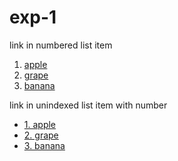 # exp-1

link in numbered list item

  <ol>
    <li><a href="https://www.google.com/search?q=apple">apple</a></li>
    <li><a href="https://www.google.com/search?q=grape">grape</a></li>
    <li><a href="https://www.google.com/search?q=banana">banana</a></li>
  </ol>
  
link in unindexed list item with number

  <ul>
    <li><a href="https://www.google.com/search?q=apple">1. apple</a></li>
    <li><a href="https://www.google.com/search?q=grape">2. grape</a></li>
    <li><a href="https://www.google.com/search?q=banana">3. banana</a></li>
  </ul>

